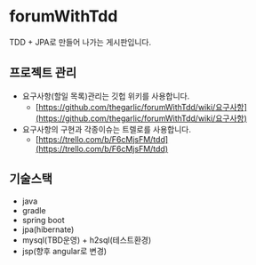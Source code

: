 # forumWithTdd

TDD + JPA로 만들어 나가는 게시판입니다.

## 프로젝트 관리

- 요구사항(할일 목록)관리는 깃헙 위키를 사용합니다.
    - [https://github.com/thegarlic/forumWithTdd/wiki/요구사항](https://github.com/thegarlic/forumWithTdd/wiki/요구사항)
- 요구사항의 구현과 각종이슈는 트렐로를 사용합니다.
    - [https://trello.com/b/F6cMjsFM/tdd](https://trello.com/b/F6cMjsFM/tdd)

## 기술스택

- java
- gradle
- spring boot
- jpa(hibernate)
- mysql(TBD운영) + h2sql(테스트환경)
- jsp(향후 angular로 변경)